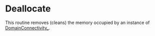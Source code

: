 # Deallocate

This routine removes (cleans) the memory occupied by an instance of [DomainConnectivity_](DomainConnectivity_.md).
